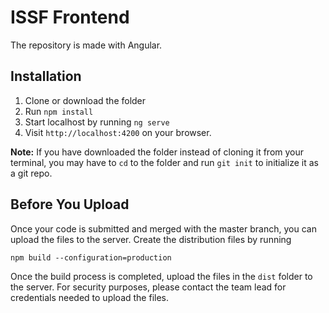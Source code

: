 # ISSF Frontend

The repository is made with Angular. 

## Installation

1. Clone or download the folder
2. Run `npm install`
3. Start localhost by running `ng serve`
4. Visit `http://localhost:4200` on your browser. 


**Note:** If you have downloaded the folder instead of cloning it from your terminal, you may have to `cd` to the folder and run `git init` to initialize it as a git repo.


## Before You Upload

Once your code is submitted and merged with the master branch, you can upload the files to the server. 
Create the distribution files by running 

`npm build --configuration=production`

Once the build process is completed, upload the files in the `dist` folder to the server. For security purposes, please contact the team lead for credentials needed to upload the files.
